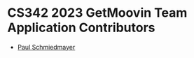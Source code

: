 <!--

This source file is part of the CS342 2023 GetMoovin Team Application project

SPDX-FileCopyrightText: 2023 Stanford University

SPDX-License-Identifier: MIT

-->

CS342 2023 GetMoovin Team Application Contributors
=================================

* [Paul Schmiedmayer](https://github.com/PSchmiedmayer)
